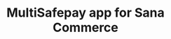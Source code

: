---
title : "MultiSafepay app for Sana Commerce"
meta_title: "Sana Commerce plugin integration - MultiSafepay Documentation Center"
layout: 'single'
meta_description: "MultiSafepay app for Sana Commerce. Easily integrate MultiSafepay payment solutions into your Dynamicweb platform with the free app"
logo: "/logo/Integrations/Sana_Commerce.svg"
weight: 10
title_short: "Sana Commerce"
description_short: "Easily integrate MultiSafepay payment solutions into your Sana Commerce platform with the free app."
description: "Easily integrate MultiSafepay payment solutions into your Sana Commerce platform with the free app.
This app is managed by our partner Sana Commerce. For support, please contact [Sana Commerce](https://www.sana-commerce.com/nl/contact/) directly. 
If you would like to integrate the MultiSafepay plugin for Sana Commerce, please contact our integration team at <integration@multisafepay.com>"
layout: 'single'
---
